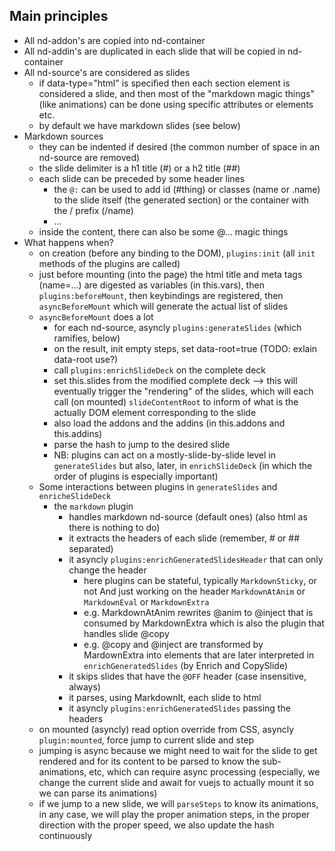 

## Main principles

- All nd-addon's are copied into nd-container
- All nd-addin's are duplicated in each slide that will be copied in nd-container
- All nd-source's are considered as slides
  - if data-type="html" is specified then each section element is considered a slide,
    and then most of the "markdown magic things" (like animations) can be done
    using specific attributes or elements etc.
  - by default we have markdown slides (see below)
- Markdown sources
  - they can be indented if desired (the common number of space in an nd-source are removed)
  - the slide delimiter is a h1 title (#) or a h2 title (##)
  - each slide can be preceded by some header lines
    - the `@:` can be used to add id (#thing) or classes (name or .name) to the slide itself
      (the generated section) or the container with the / prefix (/name)
    - ...
  - inside the content, there can also be some @... magic things
- What happens when?
  - on creation (before any binding to the DOM), `plugins:init` (all `init`
    methods of the plugins are called)
  - just before mounting (into the page) the html title and meta tags (name=...)
    are digested as variables (in this.vars), then `plugins:beforeMount`, then
    keybindings are registered,
    then `asyncBeforeMount` which will generate the actual list of slides
  - `asyncBeforeMount` does a lot
    - for each nd-source, asyncly `plugins:generateSlides` (which ramifies, below)
    - on the result, init empty steps, set data-root=true (TODO: exlain data-root use?)
    - call `plugins:enrichSlideDeck` on the complete deck
    - set this.slides from the modified complete deck --> this will eventually
      trigger the "rendering" of the slides, which will each call (on mounted)
      `slideContentRoot` to inform of what is the actually DOM element
      corresponding to the slide
    - also load the addons and the addins (in this.addons and this.addins)
    - parse the hash to jump to the desired slide
    - NB: plugins can act on a mostly-slide-by-slide level in `generateSlides`
      but also, later, in `enrichSlideDeck` (in which the order of plugins is
      especially important)
  - Some interactions between plugins in `generateSlides` and `enricheSlideDeck`
    - the `markdown` plugin
      - handles markdown nd-source (default ones) (also html as there is nothing to do)
      - it extracts the headers of each slide (remember, # or ## separated)
      - it asyncly `plugins:enrichGeneratedSlidesHeader` that can only change the header
        - here plugins can be stateful, typically `MarkdownSticky`, or not And
          just working on the header `MarkdownAtAnim` or `MarkdownEval` or `MarkdownExtra`
        - e.g. MarkdownAtAnim rewrites @anim to @inject that is consumed by MarkdownExtra
          which is also the plugin that handles slide @copy
        - e.g. @copy and @inject are transformed by MardownExtra into elements
          that are later interpreted in `enrichGeneratedSlides` (by Enrich and CopySlide)
      - it skips slides that have the `@OFF` header (case insensitive, always)
      - it parses, using MarkdownIt, each slide to html
      - it asyncly `plugins:enrichGeneratedSlides` passing the headers
  - on mounted (asyncly) read option override from CSS, asyncly `plugin:mounted`,
    force jump to current slide and step
  - jumping is async because we might need to wait for the slide to get rendered
    and for its content to be parsed to know the sub-animations, etc, which can
    require async processing (especially, we change the current slide and await
    for vuejs to actually mount it so we can parse its animations)
  - if we jump to a new slide, we will `parseSteps` to know its animations, in any
    case, we will play the proper animation steps, in the proper direction with
    the proper speed, we also update the hash continuously
